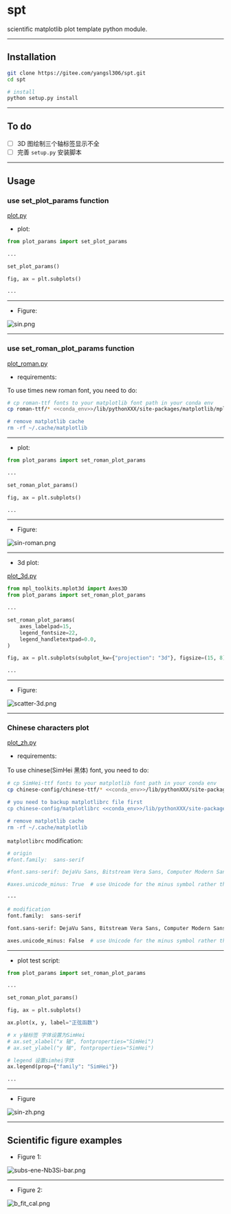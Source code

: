 # spt

scientific matplotlib plot template python module.

---

## Installation

```bash
git clone https://gitee.com/yangsl306/spt.git
cd spt

# install
python setup.py install
```

---

## To do

- [ ] 3D 图绘制三个轴标签显示不全
- [ ] 完善 `setup.py` 安装脚本

---

## Usage

### use set_plot_params function

[plot.py](./plot.py)

- plot:

```python
from plot_params import set_plot_params

...

set_plot_params()

fig, ax = plt.subplots()

...

```

---

- Figure:

![sin.png](./assets/example-figures/sin.png)

---

### use set_roman_plot_params function

[plot_roman.py](./plot_roman.py)

- requirements:

To use times new roman font, you need to do:

```bash
# cp roman-ttf fonts to your matplotlib font path in your conda env
cp roman-ttf/* <<conda_env>>/lib/pythonXXX/site-packages/matplotlib/mpl-data/fonts/ttf/

# remove matplotlib cache
rm -rf ~/.cache/matplotlib
```

---

- plot:

```python
from plot_params import set_roman_plot_params

...

set_roman_plot_params()

fig, ax = plt.subplots()

...

```

---

- Figure:

![sin-roman.png](./assets/example-figures/sin-roman.png)

---

- 3d plot:

[plot_3d.py](./plot_3d.py)

```python
from mpl_toolkits.mplot3d import Axes3D
from plot_params import set_roman_plot_params

...

set_roman_plot_params(
    axes_labelpad=15,
    legend_fontsize=22,
    legend_handletextpad=0.0,
)

fig, ax = plt.subplots(subplot_kw={"projection": "3d"}, figsize=(15, 8))

...

```

---

- Figure:

![scatter-3d.png](./assets/example-figures/scatter-3d.png)

---

### Chinese characters plot

[plot_zh.py](./plot_zh.py)

- requirements:

To use chinese(SimHei 黑体) font, you need to do:

```bash
# cp SimHei-ttf fonts to your matplotlib font path in your conda env
cp chinese-config/chinese-ttf/* <<conda_env>>/lib/pythonXXX/site-packages/matplotlib/mpl-data/fonts/ttf/

# you need to backup matplotlibrc file first
cp chinese-config/matplotlibrc <<conda_env>>/lib/pythonXXX/site-packages/matplotlib/mpl-data/

# remove matplotlib cache
rm -rf ~/.cache/matplotlib
```

`matplotlibrc` modification:

```bash
# origin 
#font.family:  sans-serif

#font.sans-serif: DejaVu Sans, Bitstream Vera Sans, Computer Modern Sans Serif, Lucida Grande, Verdana, Geneva, Lucid, Arial, Helvetica, Avant Garde, sans-serif

#axes.unicode_minus: True  # use Unicode for the minus symbol rather than hyphen.  See

---

# modification
font.family:  sans-serif

font.sans-serif: DejaVu Sans, Bitstream Vera Sans, Computer Modern Sans Serif, Lucida Grande, Verdana, Geneva, Lucid, Arial, Helvetica, Avant Garde, sans-serif, SimHei, Times New Roman, Times

axes.unicode_minus: False  # use Unicode for the minus symbol rather than hyphen.  See
```

---

- plot test script:

```python
from plot_params import set_roman_plot_params

...

set_roman_plot_params()

fig, ax = plt.subplots()

ax.plot(x, y, label="正弦函数")

# x y轴标签 字体设置为SimHei
# ax.set_xlabel("x 轴", fontproperties="SimHei")
# ax.set_ylabel("y 轴", fontproperties="SimHei")

# legend 设置simhei字体
ax.legend(prop={"family": "SimHei"})

...

```

---

- Figure

![sin-zh.png](./assets/example-figures/sin-zh.png)

---

## Scientific figure examples

- Figure 1:

![subs-ene-Nb3Si-bar.png](./assets/subs-ene-Nb3Si-bar.png)

---

- Figure 2:

![b_fit_cal.png](./assets/b_fit_cal.png)
